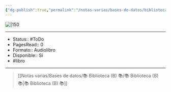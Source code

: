 ```yaml
---
{"dg-publish":true,"permalink":"/notas-varias/bases-de-datos/biblioteca-b/b-antifragil/"}
---
```



![|150](http://books.google.com/books/content?id=Q33mDwAAQBAJ&printsec=frontcover&img=1&zoom=1&edge=curl&source=gbs_api)

---

- Status:: #ToDo 
- PagesRead:: 0 
- Formato:: Audiolibro
- Disponible:: Sí 
- #libro 

---

> [[Notas varias/Bases de datos/📚 Biblioteca (B) 📚/📚 Biblioteca (B) 📚\|📚 Biblioteca (B) 📚]]